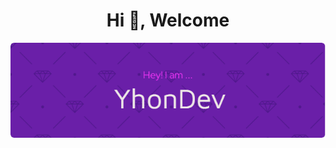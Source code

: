 <div>
<h1 align="center", font-size:4rem>Hi 👋, Welcome</h1>
<p align="center">
  <img src="/img/github-header-image.png"/>
</p>
<br>

</div>




<!--
**YhonDev/YhonDev** is a ✨ _special_ ✨ repository because its `README.md` (this file) appears on your GitHub profile.

Here are some ideas to get you started:

- 🔭 I’m currently working on ...
- 🌱 I’m currently learning ...
- 👯 I’m looking to collaborate on ...
- 🤔 I’m looking for help with ...
- 💬 Ask me about ...
- 📫 How to reach me: ...
- 😄 Pronouns: ...
- ⚡ Fun fact: ...
-->

